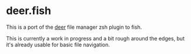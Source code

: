 # deer.fish

This is a port of the [deer](https://github.com/vifon/deer) file manager zsh plugin to fish.

This is currently a work in progress and a bit rough around the edges, but it's already usable for basic file navigation.

